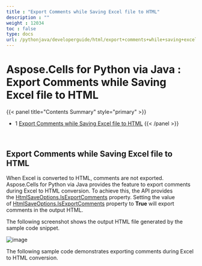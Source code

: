 ```yaml
---
title : "Export Comments while Saving Excel file to HTML" 
description : "" 
weight : 12034 
toc : false
type: docs
url: /pythonjava/developerguide/html/export+comments+while+saving+excel+file+to+html/
---
```


# Aspose.Cells for Python via Java : Export Comments while Saving Excel file to HTML


{{< panel title="Contents Summary" style="primary" >}}
*   1 [Export Comments while Saving Excel file to HTML](#export-comments-while-saving-excel-file-to-html)
{{< /panel >}}
 

 

## Export Comments while Saving Excel file to HTML

When Excel is converted to HTML, comments are not exported. Aspose.Cells for Python via Java provides the feature to export comments during Excel to HTML conversion. To achieve this, the API provides the [HtmlSaveOptions.IsExportComments](https://apireference.aspose.com/cells/python/asposecells.api/htmlsaveoptions#IsExportComments) property. Setting the value of [HtmlSaveOptions.IsExportComments](https://apireference.aspose.com/cells/python/asposecells.api/htmlsaveoptions#IsExportComments) property to **True** will export comments in the output HTML.

The following screenshot shows the output HTML file generated by the sample code snippet.

![image](https://docs.aspose.com/download/attachments/50266320/Export-Comments-while-Saving-Excel-file-to-Html.png?version=1&modificationDate=1503518468491&api=v2)

The following sample code demonstrates exporting comments during Excel to HTML conversion.


